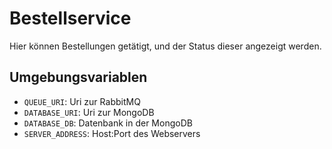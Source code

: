 # Bestellservice

Hier können Bestellungen getätigt, und der Status dieser angezeigt werden.

## Umgebungsvariablen

* `QUEUE_URI`: Uri zur RabbitMQ
* `DATABASE_URI`: Uri zur MongoDB
* `DATABASE_DB`: Datenbank in der MongoDB
* `SERVER_ADDRESS`: Host:Port des Webservers